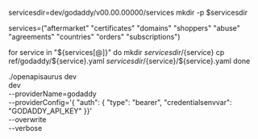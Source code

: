 servicesdir=dev/godaddy/v00.00.00000/services
mkdir -p $servicesdir

services=("aftermarket" "certificates" "domains" "shoppers" "abuse" "agreements" "countries" "orders" "subscriptions")

for service in "${services[@]}"
do
  mkdir ${servicesdir}/${service}
  cp ref/godaddy/${service}.yaml ${servicesdir}/${service}/${service}.yaml
done

./openapisaurus dev \
dev \
--providerName=godaddy \
--providerConfig='{ "auth": { "type": "bearer", "credentialsenvvar": "GODADDY_API_KEY" }}' \
--overwrite \
--verbose

